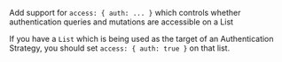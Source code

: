 Add support for `access: { auth: ... }` which controls whether authentication queries and mutations are accessible on a List

If you have a `List` which is being used as the target of an Authentication Strategy, you should set `access: { auth: true }` on that list.
